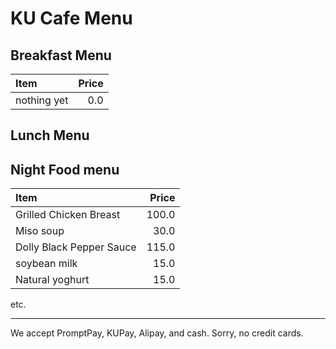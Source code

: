 # KU Cafe Menu

## Breakfast Menu

| Item                                   | Price |
|:---------------------------------------|------:|
| nothing yet                            |  0.0  |

## Lunch Menu



## Night Food menu
| Item                                   | Price |
|:---------------------------------------|------:|
|Grilled Chicken Breast                  | 100.0 |
| Miso soup                              | 30.0  |
| Dolly Black Pepper Sauce               | 115.0 |
| soybean milk                           | 15.0  | 
| Natural yoghurt                        | 15.0  |


etc.

---

We accept PromptPay, KUPay, Alipay, and cash. Sorry, no credit cards.
